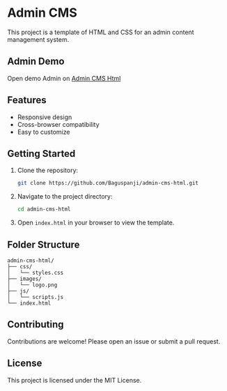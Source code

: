 # Admin CMS

This project is a template of HTML and CSS for an admin content management system.

## Admin Demo
Open demo Admin on [Admin CMS Html](https://baguspanji.github.io/admin-cms-html)


## Features

- Responsive design
- Cross-browser compatibility
- Easy to customize

## Getting Started

1. Clone the repository:
    ```bash
    git clone https://github.com/Baguspanji/admin-cms-html.git
    ```
2. Navigate to the project directory:
    ```bash
    cd admin-cms-html
    ```
3. Open `index.html` in your browser to view the template.

## Folder Structure

```
admin-cms-html/
├── css/
│   └── styles.css
├── images/
│   └── logo.png
├── js/
│   └── scripts.js
└── index.html
```

## Contributing

Contributions are welcome! Please open an issue or submit a pull request.

## License

This project is licensed under the MIT License.